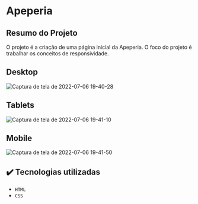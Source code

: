 # Apeperia

## Resumo do Projeto
O projeto é a criação de uma página inicial da Apeperia. O foco do projeto é trabalhar os conceitos de responsividade.

## Desktop
![Captura de tela de 2022-07-06 19-40-28](https://user-images.githubusercontent.com/26911388/177655079-61f7eb9a-26b1-4712-b22d-9f9039389416.png)

## Tablets
![Captura de tela de 2022-07-06 19-41-10](https://user-images.githubusercontent.com/26911388/177655149-5a6087d3-bbc0-4401-8c64-b3504d30612d.png)

## Mobile
![Captura de tela de 2022-07-06 19-41-50](https://user-images.githubusercontent.com/26911388/177655220-9fe505ba-f92d-4928-98b7-b1b92924c66d.png)


## ✔️ Tecnologias utilizadas

- ``HTML``
- ``CSS``
